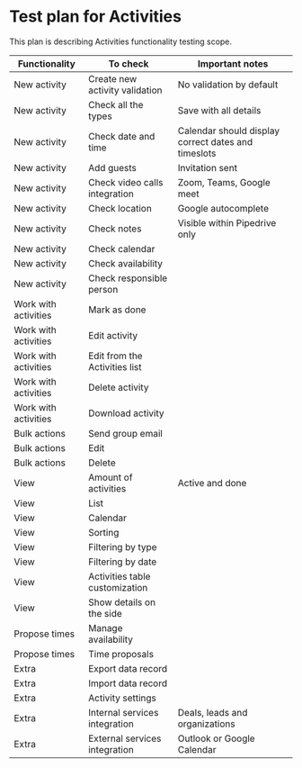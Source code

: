 # Test plan for Activities

This plan is describing Activities functionality testing scope.

| Functionality        | To check                       | Important notes                                     |
|----------------------|--------------------------------|-----------------------------------------------------|
| New activity         | Create new activity validation | No validation by default                            |
| New activity         | Check all the types            | Save with all details                               |
| New activity         | Check date and time            | Calendar should display correct dates and timeslots |
| New activity         | Add guests                     | Invitation sent                                     |
| New activity         | Check video calls integration  | Zoom, Teams, Google meet                            |
| New activity         | Check location                 | Google autocomplete                                 |
| New activity         | Check notes                    | Visible within Pipedrive only                       |
| New activity         | Check calendar                 |                                                     |
| New activity         | Check availability             |                                                     |
| New activity         | Check responsible person       |                                                     |
| Work with activities | Mark as done                   |                                                     |
| Work with activities | Edit activity                  |                                                     |
| Work with activities | Edit from the Activities list  |                                                     |
| Work with activities | Delete activity                |                                                     |
| Work with activities | Download  activity             |                                                     |
| Bulk actions         | Send group email               |                                                     |
| Bulk actions         | Edit                           |                                                     |
| Bulk actions         | Delete                         |                                                     |
| View                 | Amount of activities           | Active and done                                     |
| View                 | List                           |                                                     |
| View                 | Calendar                       |                                                     |
| View                 | Sorting                        |                                                     |
| View                 | Filtering by type              |                                                     |
| View                 | Filtering by date              |                                                     |
| View                 | Activities table customization |                                                     |
| View                 | Show details on the side       |                                                     |
| Propose times        | Manage availability            |                                                     |
| Propose times        | Time proposals                 |                                                     |
| Extra                | Export data record             |                                                     |
| Extra                | Import data record             |                                                     |
| Extra                | Activity settings              |                                                     |
| Extra                | Internal services integration  | Deals, leads and organizations                      |
| Extra                | External services integration  | Outlook or Google Calendar                          |
